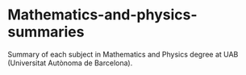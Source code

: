 # Mathematics-and-physics-summaries
Summary of each subject in Mathematics and Physics degree at UAB (Universitat Autònoma de Barcelona).

